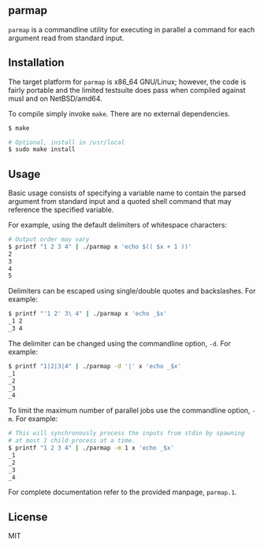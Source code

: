 parmap
---

`parmap` is a commandline utility for executing in parallel a command
for each argument read from standard input.

## Installation

The target platform for `parmap` is x86_64 GNU/Linux; however, the
code is fairly portable and the limited testsuite does pass when
compiled against musl and on NetBSD/amd64.

To compile simply invoke `make`. There are no external dependencies.

``` sh
$ make

# Optional, install in /usr/local
$ sudo make install
```

## Usage

Basic usage consists of specifying a variable name to contain the
parsed argument from standard input and a quoted shell command that
may reference the specified variable.

For example, using the default delimiters of whitespace characters:

``` sh
# Output order may vary
$ printf "1 2 3 4" | ./parmap x 'echo $(( $x + 1 ))'
2
3
4
5
```

Delimiters can be escaped using single/double quotes and
backslashes. For example:

``` sh
$ printf "'1 2' 3\ 4" | ./parmap x 'echo _$x'
_1 2
_3 4
```

The delimiter can be changed using the commandline option, `-d`. For
example:

``` sh
$ printf "1|2|3|4" | ./parmap -d '|' x 'echo _$x'
_1
_2
_3
_4
```

To limit the maximum number of parallel jobs use the commandline
option, `-m`. For example:

``` sh
# This will synchronously process the inputs from stdin by spawning
# at most 1 child process at a time.
$ printf "1 2 3 4" | ./parmap -m 1 x 'echo _$x'
_1
_2
_3
_4
```

For complete documentation refer to the provided manpage, `parmap.1`.

## License

MIT
